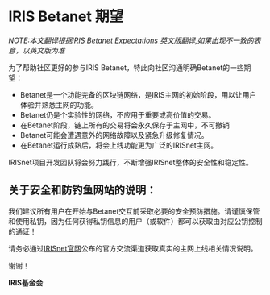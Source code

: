 # IRIS Betanet 期望


_NOTE:本文翻译根据[IRIS Betanet Expectations 英文版](iris-betanet-expectations.md)翻译,如果出现不一致的表意，以英文版为准_<div STYLE="page-break-after: always;"></div>

为了帮助社区更好的参与IRIS Betanet，特此向社区沟通明确Betanet的一些期望：

-   Betanet是一个功能完备的区块链网络，是IRIS主网的初始阶段，用以让用户体验并熟悉主网的功能。
-   Betanet仍是个实验性的网络，不应用于重要或高价值的交易。
-   在Betanet阶段，链上所有的交易将会永久保存于主网中，不可撤销
-   Betanet可能会遭遇意外的网络故障以及紧急升级修复情况。
-   在Betanet运行成熟后，将会上线功能更为广泛的IRISnet主网。

IRISnet项目开发团队将会努力践行，不断增强IRISnet整体的安全性和稳定性。

## 关于安全和防钓鱼网站的说明：

我们建议所有用户在开始与Betanet交互前采取必要的安全预防措施。请谨慎保管和使用私钥，因为任何获得私钥信息的用户（或软件）都可以获取由对应公钥控制的通证！  

请务必通过[IRISnet官网](https://www.irisnet.org)公布的官方交流渠道获取真实的主网上线相关情况说明。

谢谢！  

**IRIS基金会**

